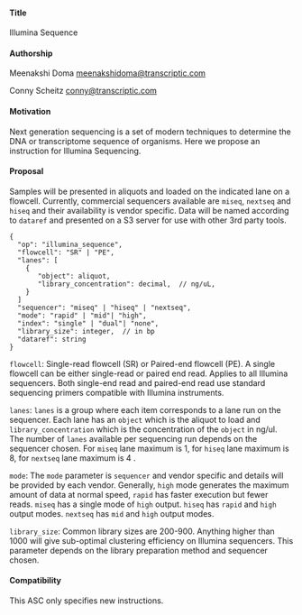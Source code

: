 ﻿#### **Title**

Illumina Sequence

#### **Authorship**

Meenakshi Doma <meenakshidoma@transcriptic.com>

Conny Scheitz <conny@transcriptic.com>


#### **Motivation**
Next generation sequencing is a set of modern techniques to determine the DNA or transcriptome sequence of organisms. Here we propose an instruction for Illumina Sequencing. 


#### **Proposal**
Samples will be presented in aliquots and loaded on the indicated lane on a flowcell. Currently, commercial sequencers available are `miseq`, `nextseq` and `hiseq` and their availability is vendor specific.
Data will be named according to `dataref` and presented on a S3 server for use with other 3rd party tools.


```
{
  "op": "illumina_sequence",
  "flowcell": "SR" | "PE",
  "lanes": [
    {
       "object": aliquot,
       "library_concentration": decimal,  // ng/uL,
    }
  ]
  "sequencer": "miseq" | "hiseq" | "nextseq",
  "mode": "rapid" | "mid"| "high",
  "index": "single" | "dual"| "none",
  "library_size": integer,  // in bp
  "dataref": string
}
```

`flowcell`: Single-read flowcell (SR) or Paired-end flowcell (PE). A single flowcell can be either single-read or paired end read. Applies to all Illumina sequencers. Both single-end read and paired-end read use standard sequencing primers compatible with Illumina instruments.


`lanes`: `lanes` is a group where each item corresponds to a lane run on the sequencer. Each lane has an `object` which is the aliquot to load and `library_concentration` which is the concentration of the `object` in ng/ul. The number of `lanes` available per sequencing run depends on the sequencer chosen. For `miseq` lane maximum is 1, for `hiseq` lane maximum is 8, for `nextseq` lane maximum is 4 .


`mode`: The `mode` parameter is `sequencer` and vendor specific and details will be provided by each vendor. Generally, `high` mode generates the maximum amount of data at normal speed, `rapid` has faster execution but fewer reads. `miseq` has a single mode of `high` output. `hiseq` has `rapid` and `high` output modes. `nextseq` has `mid` and `high` output modes. 


`library_size`: Common library sizes are 200-900. Anything higher than 1000 will give sub-optimal clustering efficiency on Illumina sequencers. This parameter depends on the library preparation method and sequencer chosen.


#### **Compatibility**
This ASC only specifies new instructions.
